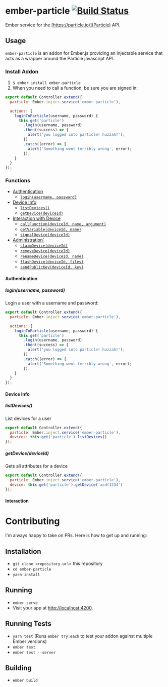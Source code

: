 # ember-particle [![Build Status](https://travis-ci.org/mileszim/ember-particle.svg?branch=master)](https://travis-ci.org/mileszim/ember-particle) #

Ember service for the [https://particle.io/](Particle) API.

## Usage ##

`ember-particle` is an addon for Ember.js providing an injectable service that acts as a wrapper around the Particle javascript API.

### Install Addon ###

1. `$ ember install ember-particle`
2. When you need to call a function, be sure you are signed in:
```javascript
export default Controller.extend({
  particle: Ember.inject.service('ember-particle'),

  actions: {
    loginToParticle(username, password) {
      this.get('particle')
        .login(username, password)
        .then((success) => {
          alert('you logged into particle! huzzah!');
        })
        .catch((error) => {
          alert('Something went terribly wrong', error);
        });
    }
  }
});
```

### Functions ###

* [Authentication](#authentication)
  * [`login(username, password)`](#login)
* [Device Info](#deviceInfo)
  * [`listDevices()`](#listDevices)
  * [`getDevice(deviceId)`](#getDevice)
* [Interaction with Device](#interaction)
  * [`callFunction(deviceId, name, argument)`](#callFunction)
  * [`getVariable(deviceId, name)`](#getVariable)
  * [`signalDevice(deviceId)`](#signalDevice)
* [Administration`](#administration)
  * [`claimDevice(deviceId)`](#claimDevice)
  * [`removeDevice(deviceId)`](#removeDevice)
  * [`renameDevice(deviceId, name)`](#renameDevice)
  * [`flashDevice(deviceId, files)`](#flashDevice)
  * [`sendPublicKey(deviceId, key)`](#sendPublicKey)


#### <a id="authentication"></a> Authentication ####

##### <a id="login"></a> *login(username, password)* ####

Login a user with a username and password:
```javascript
export default Controller.extend({
  particle: Ember.inject.service('ember-particle'),

  actions: {
    loginToParticle(username, password) {
      this.get('particle')
        .login(username, password)
        .then((success) => {
          alert('you logged into particle! huzzah!');
        })
        .catch((error) => {
          alert('Something went terribly wrong', error);
        });
    }
  }
});
```


#### <a id="deviceInfo"></a> Device Info ####

##### <a id="listDevices"></a> *listDevices()* ####

List devices for a user
```javascript
export default Controller.extend({
  particle: Ember.inject.service('ember-particle'),
  devices: this.get('particle').listDevices()
});
```

##### <a id="getDevice"></a> *getDevice(deviceId)* ####

Gets all attributes for a device
```javascript
export default Controller.extend({
  particle: Ember.inject.service('ember-particle'),
  device: this.get('particle').getDevice('asdf1234')
});
```


#### <a id="interaction"></a> Interaction ####


# Contributing #

I'm always happy to take on PRs. Here is how to get up and running:

## Installation ##

* `git clone <repository-url>` this repository
* `cd ember-particle`
* `yarn install`

## Running ##

* `ember serve`
* Visit your app at [http://localhost:4200](http://localhost:4200).

## Running Tests ##

* `yarn test` (Runs `ember try:each` to test your addon against multiple Ember versions)
* `ember test`
* `ember test --server`

## Building ##

* `ember build`
